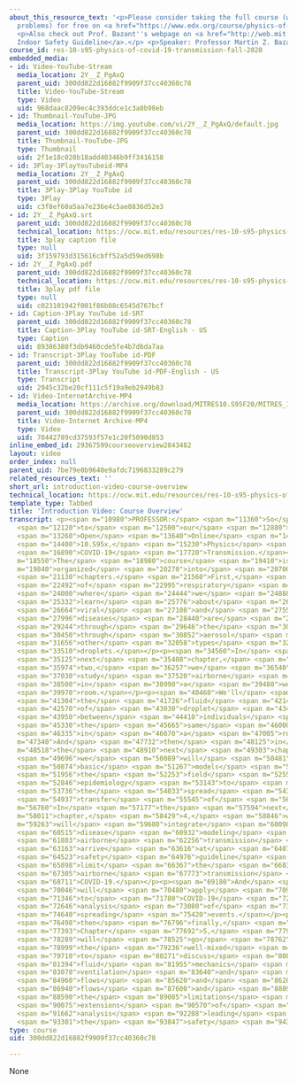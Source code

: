```yaml
---
about_this_resource_text: '<p>Please consider taking the full course (which includes
  problems) for free on <a href="https://www.edx.org/course/physics-of-covid-19-transmission?utm_campaign=mitx&amp;utm_medium=partner-marketing&amp;utm_source=social&amp;utm_content=10.s95x-ocw">edX</a>.</p>
  <p>Also check out Prof. Bazant''s webpage on <a href="http://web.mit.edu/bazant/www/COVID-19/">COVID-19
  Indoor Safety Guideline</a>.</p> <p>Speaker: Professor Martin Z. Bazant</p>'
course_id: res-10-s95-physics-of-covid-19-transmission-fall-2020
embedded_media:
- id: Video-YouTube-Stream
  media_location: 2Y__Z_PgAxQ
  parent_uid: 300dd822d16882f9909f37cc40360c78
  title: Video-YouTube-Stream
  type: Video
  uid: 968daac8209ec4c393ddce1c3a8b98eb
- id: Thumbnail-YouTube-JPG
  media_location: https://img.youtube.com/vi/2Y__Z_PgAxQ/default.jpg
  parent_uid: 300dd822d16882f9909f37cc40360c78
  title: Thumbnail-YouTube-JPG
  type: Thumbnail
  uid: 2f1e18c028b18add40346b9ff3416158
- id: 3Play-3PlayYouTubeid-MP4
  media_location: 2Y__Z_PgAxQ
  parent_uid: 300dd822d16882f9909f37cc40360c78
  title: 3Play-3Play YouTube id
  type: 3Play
  uid: c3f8ef60a5aa7e236e4c5ae8836d52e3
- id: 2Y__Z_PgAxQ.srt
  parent_uid: 300dd822d16882f9909f37cc40360c78
  technical_location: https://ocw.mit.edu/resources/res-10-s95-physics-of-covid-19-transmission-fall-2020/lecture-videos/introduction-video-course-overview/2Y__Z_PgAxQ.srt
  title: 3play caption file
  type: null
  uid: 3f159793d315616cbff52a5d59ed698b
- id: 2Y__Z_PgAxQ.pdf
  parent_uid: 300dd822d16882f9909f37cc40360c78
  technical_location: https://ocw.mit.edu/resources/res-10-s95-physics-of-covid-19-transmission-fall-2020/lecture-videos/introduction-video-course-overview/2Y__Z_PgAxQ.pdf
  title: 3play pdf file
  type: null
  uid: c023101942f001f86b08c6545d767bcf
- id: Caption-3Play YouTube id-SRT
  parent_uid: 300dd822d16882f9909f37cc40360c78
  title: Caption-3Play YouTube id-SRT-English - US
  type: Caption
  uid: 89386380f3db9460cde5fe4b7d6da7aa
- id: Transcript-3Play YouTube id-PDF
  parent_uid: 300dd822d16882f9909f37cc40360c78
  title: Transcript-3Play YouTube id-PDF-English - US
  type: Transcript
  uid: 2945c32be20cf111c5f19a9eb2949b83
- id: Video-InternetArchive-MP4
  media_location: https://archive.org/download/MITRES10.S95F20/MITRES_10_S95F20_0000_300k.mp4
  parent_uid: 300dd822d16882f9909f37cc40360c78
  title: Video-Internet Archive-MP4
  type: Video
  uid: 78442789cd37593f57e1c20f5090d853
inline_embed_id: 29367599courseoverview2843482
layout: video
order_index: null
parent_uid: 7be79e0b9640e9afdc7196833289c279
related_resources_text: ''
short_url: introduction-video-course-overview
technical_location: https://ocw.mit.edu/resources/res-10-s95-physics-of-covid-19-transmission-fall-2020/lecture-videos/introduction-video-course-overview
template_type: Tabbed
title: 'Introduction Video: Course Overview'
transcript: <p><span m="10980">PROFESSOR:</span> <span m="11360">So</span> <span m="11740">welcome</span>
  <span m="12120">to</span> <span m="12500">our</span> <span m="12880">Massive</span>
  <span m="13260">Open</span> <span m="13640">Online</span> <span m="14020">Course,</span>
  <span m="14400">10.S95x,</span> <span m="15230">Physics</span> <span m="16060">of</span>
  <span m="16890">COVID-19</span> <span m="17720">Transmission.</span></p><p><span
  m="18550">The</span> <span m="18980">course</span> <span m="19410">is</span> <span
  m="19840">organized</span> <span m="20270">into</span> <span m="20700">five</span>
  <span m="21130">chapters.</span> <span m="21560">First,</span> <span m="21990">transfer</span>
  <span m="22492">of</span> <span m="22995">respiratory</span> <span m="23497">pathogens,</span>
  <span m="24000">where</span> <span m="24444">we</span> <span m="24888">will</span>
  <span m="25332">learn</span> <span m="25776">about</span> <span m="26220">how</span>
  <span m="26664">viral</span> <span m="27108">and</span> <span m="27552">bacterial</span>
  <span m="27996">diseases</span> <span m="28440">are</span> <span m="28842">transmitted</span>
  <span m="29244">through</span> <span m="29646">the</span> <span m="30048">air</span>
  <span m="30450">through</span> <span m="30852">aerosol</span> <span m="31254">and</span>
  <span m="31656">other</span> <span m="32058">types</span> <span m="32460">of</span>
  <span m="33510">droplets.</span></p><p><span m="34560">In</span> <span m="34842">the</span>
  <span m="35125">next</span> <span m="35408">chapter,</span> <span m="35691">part</span>
  <span m="35974">two,</span> <span m="36257">we</span> <span m="36540">will</span>
  <span m="37030">study</span> <span m="37520">airborne</span> <span m="38010">transmission</span>
  <span m="38500">in</span> <span m="38990">a</span> <span m="39480">well-mixed</span>
  <span m="39970">room.</span></p><p><span m="40460">We'll</span> <span m="40882">analyze</span>
  <span m="41304">the</span> <span m="41726">fluid</span> <span m="42148">mechanics</span>
  <span m="42570">of</span> <span m="43030">droplet</span> <span m="43490">transfer</span>
  <span m="43950">between</span> <span m="44410">individuals</span> <span m="44870">breathing</span>
  <span m="45330">the</span> <span m="45665">same</span> <span m="46000">air</span>
  <span m="46335">in</span> <span m="46670">a</span> <span m="47005">room.</span></p><p><span
  m="47340">And</span> <span m="47732">then</span> <span m="48125">in</span> <span
  m="48518">the</span> <span m="48910">next</span> <span m="49303">chapter,</span>
  <span m="49696">we</span> <span m="50089">will</span> <span m="50481">describe</span>
  <span m="50874">basic</span> <span m="51267">models</span> <span m="51660">in</span>
  <span m="51956">the</span> <span m="52253">field</span> <span m="52550">of</span>
  <span m="52846">epidemiology</span> <span m="53143">to</span> <span m="53440">describe</span>
  <span m="53736">the</span> <span m="54033">spread</span> <span m="54330">and</span>
  <span m="54937">transfer</span> <span m="55545">of</span> <span m="56152">disease.</span></p><p><span
  m="56760">In</span> <span m="57177">the</span> <span m="57594">next</span> <span
  m="58011">chapter,</span> <span m="58429">4,</span> <span m="58846">we</span> <span
  m="59263">will</span> <span m="59680">integrate</span> <span m="60098">the</span>
  <span m="60515">disease</span> <span m="60932">modeling</span> <span m="61350">with</span>
  <span m="61803">airborne</span> <span m="62256">transmission</span> <span m="62710">to</span>
  <span m="63163">arrive</span> <span m="63616">at</span> <span m="64070">a</span>
  <span m="64523">safety</span> <span m="64976">guideline</span> <span m="65430">to</span>
  <span m="65898">limit</span> <span m="66367">the</span> <span m="66836">indoor</span>
  <span m="67305">airborne</span> <span m="67773">transmission</span> <span m="68242">of</span>
  <span m="68711">COVID-19.</span></p><p><span m="69180">And</span> <span m="69613">we</span>
  <span m="70046">will</span> <span m="70480">apply</span> <span m="70913">it</span>
  <span m="71346">to</span> <span m="71780">COVID-19</span> <span m="72213">through</span>
  <span m="72646">analysis</span> <span m="73080">of</span> <span m="73860">various</span>
  <span m="74640">spreading</span> <span m="75420">events.</span></p><p><span m="76200">And</span>
  <span m="76498">then</span> <span m="76796">finally,</span> <span m="77095">in</span>
  <span m="77393">Chapter</span> <span m="77692">5,</span> <span m="77990">we</span>
  <span m="78289">will</span> <span m="78525">go</span> <span m="78762">beyond</span>
  <span m="78999">the</span> <span m="79236">well-mixed</span> <span m="79473">room</span>
  <span m="79710">to</span> <span m="80271">discuss</span> <span m="80832">the</span>
  <span m="81394">fluid</span> <span m="81955">mechanics</span> <span m="82517">of</span>
  <span m="83078">ventilation</span> <span m="83640">and</span> <span m="84300">thermal</span>
  <span m="84960">flows</span> <span m="85620">and</span> <span m="86280">respiratory</span>
  <span m="86940">flows</span> <span m="87600">and</span> <span m="88095">understand</span>
  <span m="88590">the</span> <span m="89085">limitations</span> <span m="89580">and</span>
  <span m="90075">extensions</span> <span m="90570">of</span> <span m="91116">the</span>
  <span m="91662">analysis</span> <span m="92208">leading</span> <span m="92755">to</span>
  <span m="93301">the</span> <span m="93847">safety</span> <span m="94393">guideline.</span></p>
type: course
uid: 300dd822d16882f9909f37cc40360c78

---
```

None